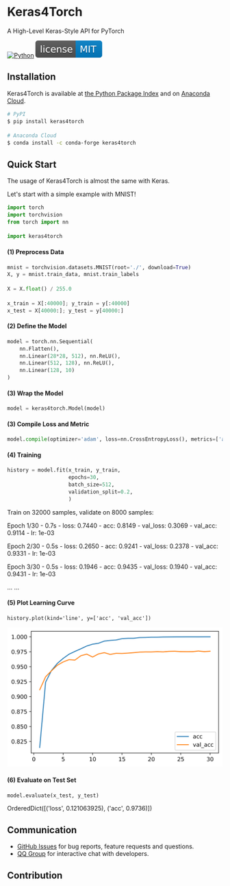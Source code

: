 # Keras4Torch

A High-Level Keras-Style API for PyTorch

[![Python](https://img.shields.io/badge/python-3.6%20%7C%203.7%20%7C%203.8-blue)](https://www.python.org)
[![GitHub license](docs/license-MIT-blue.svg)](https://github.com/blueloveTH/keras4torch)

## Installation

Keras4Torch is available at [the Python Package Index](https://pypi.org/project/optuna/) and on [Anaconda Cloud](https://anaconda.org/conda-forge/optuna).

```bash
# PyPI
$ pip install keras4torch

# Anaconda Cloud
$ conda install -c conda-forge keras4torch
```



## Quick Start

The usage of Keras4Torch is almost the same with Keras.

Let's start with a simple example with MNIST!

```python
import torch
import torchvision
from torch import nn

import keras4torch
```

#### (1) Preprocess Data

```python
mnist = torchvision.datasets.MNIST(root='./', download=True)
X, y = mnist.train_data, mnist.train_labels

X = X.float() / 255.0

x_train = X[:40000]; y_train = y[:40000]
x_test = X[40000:]; y_test = y[40000:]
```

#### (2) Define the Model

```python
model = torch.nn.Sequential(
    nn.Flatten(),
    nn.Linear(28*28, 512), nn.ReLU(),
    nn.Linear(512, 128), nn.ReLU(),
    nn.Linear(128, 10)
)
```

#### (3) Wrap the Model

```python
model = keras4torch.Model(model)
```

#### (3) Compile Loss and Metric

```python
model.compile(optimizer='adam', loss=nn.CrossEntropyLoss(), metrics=['acc'])
```

#### (4) Training

```python
history = model.fit(x_train, y_train,
                	epochs=30,
                	batch_size=512,
                	validation_split=0.2,
                	)
```

Train on 32000 samples, validate on 8000 samples:

Epoch 1/30 - 0.7s - loss: 0.7440 - acc: 0.8149 - val_loss: 0.3069 - val_acc: 0.9114 - lr: 1e-03

Epoch 2/30 - 0.5s - loss: 0.2650 - acc: 0.9241 - val_loss: 0.2378 - val_acc: 0.9331 - lr: 1e-03

Epoch 3/30 - 0.5s - loss: 0.1946 - acc: 0.9435 - val_loss: 0.1940 - val_acc: 0.9431 - lr: 1e-03

... ...

#### (5) Plot Learning Curve

```
history.plot(kind='line', y=['acc', 'val_acc'])
```

<img src="docs/learning_curve.svg"  />

#### (6) Evaluate on Test Set

```python
model.evaluate(x_test, y_test)
```

OrderedDict([('loss', 0.121063925), ('acc', 0.9736)])



## Communication

- [GitHub Issues] for bug reports, feature requests and questions.
- [QQ Group] for interactive chat with developers.

[GitHub issues]: https://github.com/blueloveTH/keras4torch/issues
[QQ Group]: https://xxx


## Contribution


